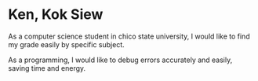 Ken, Kok Siew
============

As a computer science student in chico state university, I would like to find my grade easily by specific subject.

As a programming, I would like to debug errors accurately and easily, saving time and energy. 


